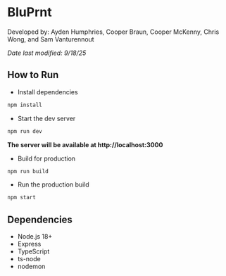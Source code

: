 # BluPrnt
Developed by: Ayden Humphries, Cooper Braun, Cooper McKenny, Chris Wong, and Sam Vanturennout

*Date last modified: 9/18/25*

## How to Run

* Install dependencies
```bash
npm install
```

* Start the dev server
```bash
npm run dev
```

**The server will be available at http://localhost:3000**

* Build for production
```bash
npm run build
```

* Run the production build
```bash
npm start
```

## Dependencies

* Node.js 18+
* Express
* TypeScript
* ts-node
* nodemon